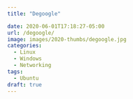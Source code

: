 ```yaml
---
title: "Degoogle"

date: 2020-06-01T17:18:27-05:00
url: /degoogle/
image: images/2020-thumbs/degoogle.jpg
categories:
  - Linux
  - Windows
  - Networking
tags:
  - Ubuntu
draft: true
---
```

<!--more-->

